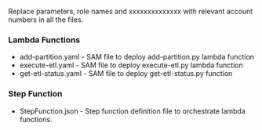 
Replace parameters, role names and xxxxxxxxxxxxxx with relevant account numbers in all the files.

### Lambda Functions

- add-partition.yaml - SAM file to deploy add-partition.py lambda function
- execute-etl.yaml - SAM file to deploy execute-etl.py lambda function
- get-etl-status.yaml - SAM file to deploy get-etl-status.py function

### Step Function

- StepFunction.json - Step function definition file to orchestrate lambda functions.

